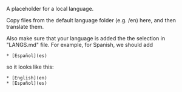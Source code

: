 A placeholder for a local language.

Copy files from the default language folder (e.g. /en) here, and then translate them.

Also make sure that your language is added the the selection in "LANGS.md" file. For example, for Spanish, we should add 

```* [Español](es)```

so it looks like this:

```* [English](en)```<br>
```* [Español](es)```

